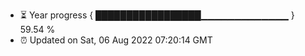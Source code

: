 - ⏳ Year progress { █████████████████▁▁▁▁▁▁▁▁▁▁▁▁▁ } 59.54 %
- ⏰ Updated on Sat, 06 Aug 2022 07:20:14 GMT

